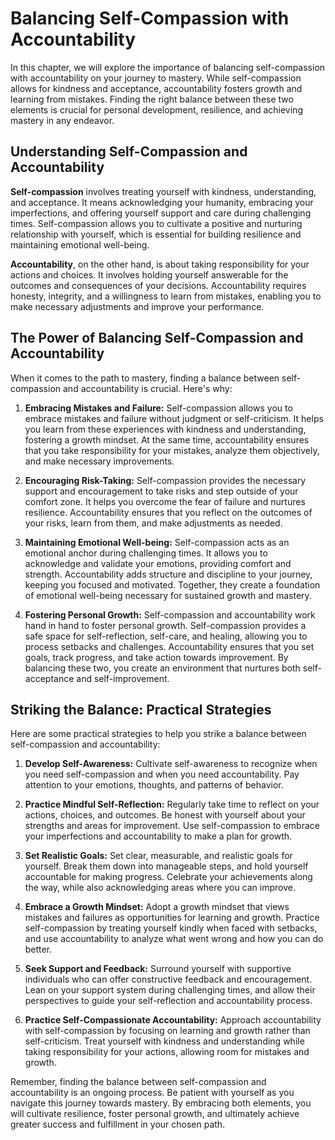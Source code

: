 Balancing Self-Compassion with Accountability
======================================================

In this chapter, we will explore the importance of balancing self-compassion with accountability on your journey to mastery. While self-compassion allows for kindness and acceptance, accountability fosters growth and learning from mistakes. Finding the right balance between these two elements is crucial for personal development, resilience, and achieving mastery in any endeavor.

Understanding Self-Compassion and Accountability
------------------------------------------------

**Self-compassion** involves treating yourself with kindness, understanding, and acceptance. It means acknowledging your humanity, embracing your imperfections, and offering yourself support and care during challenging times. Self-compassion allows you to cultivate a positive and nurturing relationship with yourself, which is essential for building resilience and maintaining emotional well-being.

**Accountability**, on the other hand, is about taking responsibility for your actions and choices. It involves holding yourself answerable for the outcomes and consequences of your decisions. Accountability requires honesty, integrity, and a willingness to learn from mistakes, enabling you to make necessary adjustments and improve your performance.

The Power of Balancing Self-Compassion and Accountability
---------------------------------------------------------

When it comes to the path to mastery, finding a balance between self-compassion and accountability is crucial. Here's why:

1. **Embracing Mistakes and Failure:** Self-compassion allows you to embrace mistakes and failure without judgment or self-criticism. It helps you learn from these experiences with kindness and understanding, fostering a growth mindset. At the same time, accountability ensures that you take responsibility for your mistakes, analyze them objectively, and make necessary improvements.

2. **Encouraging Risk-Taking:** Self-compassion provides the necessary support and encouragement to take risks and step outside of your comfort zone. It helps you overcome the fear of failure and nurtures resilience. Accountability ensures that you reflect on the outcomes of your risks, learn from them, and make adjustments as needed.

3. **Maintaining Emotional Well-being:** Self-compassion acts as an emotional anchor during challenging times. It allows you to acknowledge and validate your emotions, providing comfort and strength. Accountability adds structure and discipline to your journey, keeping you focused and motivated. Together, they create a foundation of emotional well-being necessary for sustained growth and mastery.

4. **Fostering Personal Growth:** Self-compassion and accountability work hand in hand to foster personal growth. Self-compassion provides a safe space for self-reflection, self-care, and healing, allowing you to process setbacks and challenges. Accountability ensures that you set goals, track progress, and take action towards improvement. By balancing these two, you create an environment that nurtures both self-acceptance and self-improvement.

Striking the Balance: Practical Strategies
------------------------------------------

Here are some practical strategies to help you strike a balance between self-compassion and accountability:

1. **Develop Self-Awareness:** Cultivate self-awareness to recognize when you need self-compassion and when you need accountability. Pay attention to your emotions, thoughts, and patterns of behavior.

2. **Practice Mindful Self-Reflection:** Regularly take time to reflect on your actions, choices, and outcomes. Be honest with yourself about your strengths and areas for improvement. Use self-compassion to embrace your imperfections and accountability to make a plan for growth.

3. **Set Realistic Goals:** Set clear, measurable, and realistic goals for yourself. Break them down into manageable steps, and hold yourself accountable for making progress. Celebrate your achievements along the way, while also acknowledging areas where you can improve.

4. **Embrace a Growth Mindset:** Adopt a growth mindset that views mistakes and failures as opportunities for learning and growth. Practice self-compassion by treating yourself kindly when faced with setbacks, and use accountability to analyze what went wrong and how you can do better.

5. **Seek Support and Feedback:** Surround yourself with supportive individuals who can offer constructive feedback and encouragement. Lean on your support system during challenging times, and allow their perspectives to guide your self-reflection and accountability process.

6. **Practice Self-Compassionate Accountability:** Approach accountability with self-compassion by focusing on learning and growth rather than self-criticism. Treat yourself with kindness and understanding while taking responsibility for your actions, allowing room for mistakes and growth.

Remember, finding the balance between self-compassion and accountability is an ongoing process. Be patient with yourself as you navigate this journey towards mastery. By embracing both elements, you will cultivate resilience, foster personal growth, and ultimately achieve greater success and fulfillment in your chosen path.
